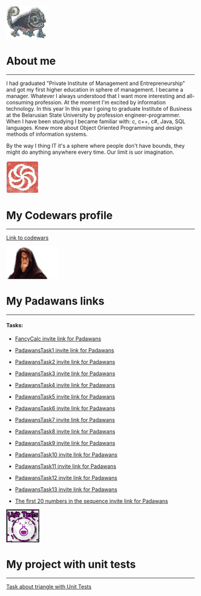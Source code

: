 ![chameleon](/assets/img/cham.png)                  
# About me
--------------------------------------------------------------------------------    
I had graduated "Private Institute of Management and Entrepreneurship"
and got my first higher education in sphere of management. I became a manager.
Whatever I always understood that I want more interesting and all-consuming 
profession. At the moment I'm excited by information technology. In this year 
In this year I going to graduate Institute of Business at the Belarusian State 
University  by profession engineer-programmer. When I have been studying I became
familiar with: c, c++, c#, Java, SQL languages. Knew more about Object Oriented 
Programming and design methods of information systems. 

By the way I thing IT it's a sphere where
people don't have bounds, they might do anything anywhere every time. Our limit 
is uor imagination. 


 
![code](/assets/img/code.png) 
# My Codewars profile
--------------------------------------------------------------------------------

[Link to codewars](https://www.codewars.com/users/StwUser/completed)



![Padawans](/assets/img/padawan.png)
# My Padawans links
--------------------------------------------------------------------------------

#### Tasks: 

*   [FancyCalc invite link for Padawans](https://github.com/StwUser/FancyCalc/invitations)  
*   [PadawansTask1 invite link for Padawans](https://github.com/StwUser/PadawansTask1/invitations)
*   [PadawansTask2 invite link for Padawans](https://github.com/StwUser/PadawansTask2/invitations)   
*	[PadawansTask3 invite link for Padawans](https://github.com/StwUser/PadawansTask3/invitations)	
*	[PadawansTask4 invite link for Padawans](https://github.com/StwUser/PadawansTask4/invitations)
*	[PadawansTask5 invite link for Padawans](https://github.com/StwUser/PadawansTask5/invitations)		
*	[PadawansTask6 invite link for Padawans](https://github.com/StwUser/PadawansTask6/invitations)		
*	[PadawansTask7 invite link for Padawans](https://github.com/StwUser/PadawansTask7/invitations)   
*	[PadawansTask8 invite link for Padawans](https://github.com/StwUser/PadawansTask8/invitations)    
*	[PadawansTask9 invite link for Padawans](https://github.com/StwUser/PadawansTask9/invitations)  
*	[PadawansTask10 invite link for Padawans](https://github.com/StwUser/PadawansTask10/invitations) 
*	[PadawansTask11 invite link for Padawans](https://github.com/StwUser/PadawansTask11/invitations)   
*	[PadawansTask12 invite link for Padawans](https://github.com/StwUser/PadawansTask12/invitations)
*	[PadawansTask13 invite link for Padawans](https://github.com/StwUser/PadawansTask13/invitations)	



*	[ The first 20 numbers in the sequence invite link for Padawans](https://github.com/StwUser/TheFirst20namesInTheSequence/invitations)


![UnitTests](/assets/img/unit.png)
# My project with unit tests
--------------------------------------------------------------------------------		

[Task about triangle with Unit Tests](https://github.com/StwUser/TriangleUnitTestTask)	